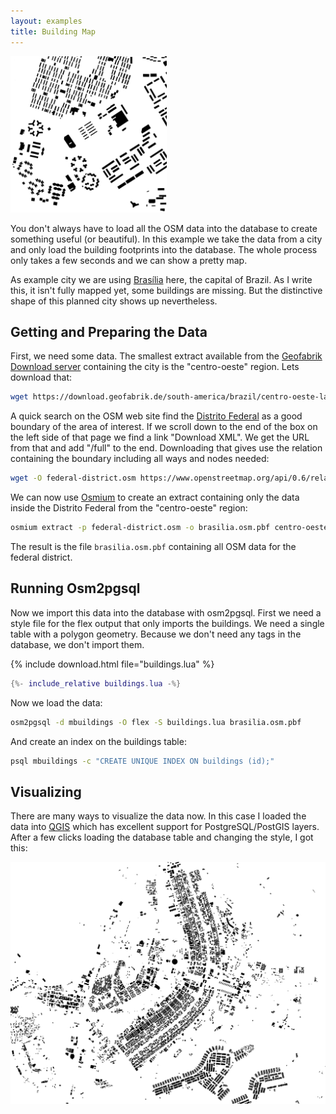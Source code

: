 ```yaml
---
layout: examples
title: Building Map
---
```


<a href="brasilia2.png"><img class="floatright" src="brasilia2.png" width="250" height="250"/></a>

You don't always have to load all the OSM data into the database to create
something useful (or beautiful). In this example we take the data from a city
and only load the building footprints into the database. The whole process only
takes a few seconds and we can show a pretty map.

As example city we are using
[Brasília](https://en.wikipedia.org/wiki/Bras%C3%ADlia) here, the capital of
Brazil. As I write this, it isn't fully mapped yet, some buildings are missing.
But the distinctive shape of this planned city shows up nevertheless.

## Getting and Preparing the Data

First, we need some data. The smallest extract available from the [Geofabrik
Download server](https://download.geofabrik.de/) containing the city is the
"centro-oeste" region. Lets download that:

```sh
wget https://download.geofabrik.de/south-america/brazil/centro-oeste-latest.osm.pbf
```

A quick search on the OSM web site find the [Distrito
Federal](https://www.openstreetmap.org/relation/421151) as a good boundary
of the area of interest. If we scroll down to the end of the box on the left
side of that page we find a link "Download XML". We get the URL from that
and add "/full" to the end. Downloading that gives use the relation containing
the boundary including all ways and nodes needed:

```sh
wget -O federal-district.osm https://www.openstreetmap.org/api/0.6/relation/421151/full
```

We can now use [Osmium](https://osmcode.org/osmium-tool/) to create an extract
containing only the data inside the Distrito Federal from the "centro-oeste"
region:

```sh
osmium extract -p federal-district.osm -o brasilia.osm.pbf centro-oeste-latest.osm.pbf
```

The result is the file `brasilia.osm.pbf` containing all OSM data for the
federal district.

## Running Osm2pgsql

Now we import this data into the database with osm2pgsql. First we need a
style file for the flex output that only imports the buildings. We need a
single table with a polygon geometry. Because we don't need any tags in the
database, we don't import them.

{% include download.html file="buildings.lua" %}

```lua
{%- include_relative buildings.lua -%}
```

Now we load the data:

```sh
osm2pgsql -d mbuildings -O flex -S buildings.lua brasilia.osm.pbf
```

And create an index on the buildings table:

```sh
psql mbuildings -c "CREATE UNIQUE INDEX ON buildings (id);"
```

## Visualizing

There are many ways to visualize the data now. In this case I loaded the data
into [QGIS](https://qgis.org) which has excellent support for
PostgreSQL/PostGIS layers. After a few clicks loading the database table and
changing the style, I got this:

<a href="brasilia1.png"><img class="fullwidth" src="brasilia1.png"/></a>

